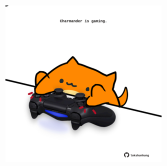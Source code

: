 <!-- built at 25/05/2024, 13:00:54 UTC -->
<p align="center">
  <img width="500" height="500" src="./ReadmeImage.svg">
</p>
